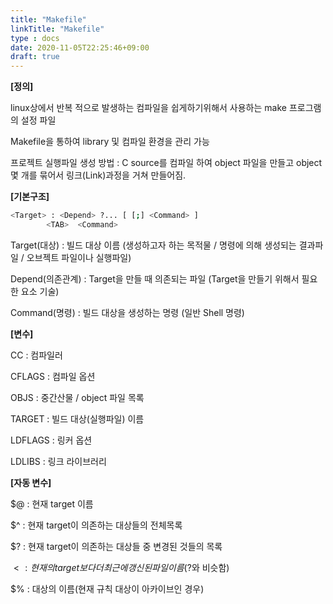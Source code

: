```yaml
---
title: "Makefile"
linkTitle: "Makefile"
type : docs
date: 2020-11-05T22:25:46+09:00
draft: true
---
```


**[정의]**

 linux상에서 반복 적으로 발생하는 컴파일을 쉽게하기위해서 사용하는 make 프로그램의 설정 파일

Makefile을 통하여 library 및 컴파일 환경을 관리 가능

프로젝트 실행파일 생성 방법 : C source를 컴파일 하여 object 파일을 만들고 object 몇 개를 묶어서 링크(Link)과정을 거쳐 만들어짐.

**[기본구조]**

```bash
<Target> : <Depend> ?... [ [;] <Command> ]
		<TAB>  <Command>
```

Target(대상) : 빌드 대상 이름 (생성하고자 하는 목적물 / 명령에 의해 생성되는 결과파일 / 오브젝트 파일이나 실행파일)

Depend(의존관계) : Target을 만들 때 의존되는 파일 (Target을 만들기 위해서 필요한 요소 기술)

Command(명령) : 빌드 대상을 생성하는 명령 (일반 Shell 명령)

**[변수]**

CC : 컴파일러

CFLAGS : 컴파일 옵션

OBJS : 중간산물 / object 파일 목록

TARGET : 빌드 대상(실행파일) 이름

LDFLAGS : 링커 옵션

LDLIBS : 링크 라이브러리

**[자동 변수]**

$@ : 현재 target 이름

$^ :  현재 target이 의존하는 대상들의 전체목록

$? : 현재 target이 의존하는 대상들 중 변경된 것들의 목록

$< : 현재의 target보다 더 최근에 갱신된 파일 이름 ($?와 비슷함)

$% : 대상의 이름(현재 규칙 대상이 아카이브인 경우)


